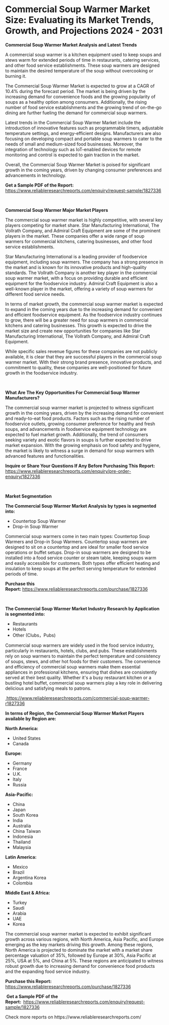 <p><h1>Commercial Soup Warmer Market Size: Evaluating its Market Trends, Growth, and Projections 2024 - 2031</h1></p><p><strong>Commercial Soup Warmer Market Analysis and Latest Trends</strong></p>
<p><p>A commercial soup warmer is a kitchen equipment used to keep soups and stews warm for extended periods of time in restaurants, catering services, and other food service establishments. These soup warmers are designed to maintain the desired temperature of the soup without overcooking or burning it.</p><p>The Commercial Soup Warmer Market is expected to grow at a CAGR of 10.4% during the forecast period. The market is being driven by the increasing demand for convenience foods and the growing popularity of soups as a healthy option among consumers. Additionally, the rising number of food service establishments and the growing trend of on-the-go dining are further fueling the demand for commercial soup warmers.</p><p>Latest trends in the Commercial Soup Warmer Market include the introduction of innovative features such as programmable timers, adjustable temperature settings, and energy-efficient designs. Manufacturers are also focusing on developing compact and portable soup warmers to cater to the needs of small and medium-sized food businesses. Moreover, the integration of technology such as IoT-enabled devices for remote monitoring and control is expected to gain traction in the market.</p><p>Overall, the Commercial Soup Warmer Market is poised for significant growth in the coming years, driven by changing consumer preferences and advancements in technology.</p></p>
<p><strong>Get a Sample PDF of the Report:&nbsp;</strong> <a href="https://www.reliableresearchreports.com/enquiry/request-sample/1827336">https://www.reliableresearchreports.com/enquiry/request-sample/1827336</a></p>
<p>&nbsp;</p>
<p><strong>Commercial Soup Warmer Major Market Players</strong></p>
<p><p>The commercial soup warmer market is highly competitive, with several key players competing for market share. Star Manufacturing International, The Vollrath Company, and Admiral Craft Equipment are some of the prominent players in the market. These companies offer a wide range of soup warmers for commercial kitchens, catering businesses, and other food service establishments.</p><p>Star Manufacturing International is a leading provider of foodservice equipment, including soup warmers. The company has a strong presence in the market and is known for its innovative products and high-quality standards. The Vollrath Company is another key player in the commercial soup warmer market, with a focus on providing durable and efficient equipment for the foodservice industry. Admiral Craft Equipment is also a well-known player in the market, offering a variety of soup warmers for different food service needs.</p><p>In terms of market growth, the commercial soup warmer market is expected to expand in the coming years due to the increasing demand for convenient and efficient foodservice equipment. As the foodservice industry continues to grow, there will be a greater need for soup warmers in commercial kitchens and catering businesses. This growth is expected to drive the market size and create new opportunities for companies like Star Manufacturing International, The Vollrath Company, and Admiral Craft Equipment.</p><p>While specific sales revenue figures for these companies are not publicly available, it is clear that they are successful players in the commercial soup warmer market. With their strong brand presence, innovative products, and commitment to quality, these companies are well-positioned for future growth in the foodservice industry.</p></p>
<p>&nbsp;</p>
<p><strong>What Are The Key Opportunities For Commercial Soup Warmer Manufacturers?</strong></p>
<p><p>The commercial soup warmer market is projected to witness significant growth in the coming years, driven by the increasing demand for convenient and ready-to-eat food products. Factors such as the rising number of foodservice outlets, growing consumer preference for healthy and fresh soups, and advancements in foodservice equipment technology are expected to fuel market growth. Additionally, the trend of consumers seeking variety and exotic flavors in soups is further expected to drive market expansion. With the growing emphasis on food safety and hygiene, the market is likely to witness a surge in demand for soup warmers with advanced features and functionalities.</p></p>
<p><strong>Inquire or Share Your Questions If Any Before Purchasing This Report:</strong> <a href="https://www.reliableresearchreports.com/enquiry/pre-order-enquiry/1827336">https://www.reliableresearchreports.com/enquiry/pre-order-enquiry/1827336</a></p>
<p>&nbsp;</p>
<p><strong>Market Segmentation</strong></p>
<p><strong>The Commercial Soup Warmer Market Analysis by types is segmented into:</strong></p>
<p><ul><li>Countertop Soup Warmer</li><li>Drop-in Soup Warmer</li></ul></p>
<p><p>Commercial soup warmers come in two main types: Countertop Soup Warmers and Drop-in Soup Warmers. Countertop soup warmers are designed to sit on a countertop and are ideal for smaller food service operations or buffet setups. Drop-in soup warmers are designed to be installed into a food service counter or steam table, keeping soups warm and easily accessible for customers. Both types offer efficient heating and insulation to keep soups at the perfect serving temperature for extended periods of time.</p></p>
<p><strong>Purchase this Report:&nbsp;</strong><a href="https://www.reliableresearchreports.com/purchase/1827336">https://www.reliableresearchreports.com/purchase/1827336</a></p>
<p>&nbsp;</p>
<p><strong>The Commercial Soup Warmer Market Industry Research by Application is segmented into:</strong></p>
<p><ul><li>Restaurants</li><li>Hotels</li><li>Other (Clubs，Pubs)</li></ul></p>
<p><p>Commercial soup warmers are widely used in the food service industry, particularly in restaurants, hotels, clubs, and pubs. These establishments rely on soup warmers to maintain the perfect temperature and consistency of soups, stews, and other hot foods for their customers. The convenience and efficiency of commercial soup warmers make them essential appliances in professional kitchens, ensuring that dishes are consistently served at their best quality. Whether it's a busy restaurant kitchen or a bustling hotel buffet, commercial soup warmers play a key role in delivering delicious and satisfying meals to patrons.</p></p>
<p><a href="https://www.reliableresearchreports.com/commercial-soup-warmer-r1827336">&nbsp;https://www.reliableresearchreports.com/commercial-soup-warmer-r1827336</a></p>
<p><strong>In terms of Region, the Commercial Soup Warmer Market Players available by Region are:</strong></p>
<p>
    <p> <strong> North America: </strong>
        <ul>
            <li>United States</li>
            <li>Canada</li>
        </ul>
        </p> 
    <p> <strong> Europe: </strong>
        <ul>
            <li>Germany</li>
            <li>France</li>
            <li>U.K.</li>
            <li>Italy</li>
            <li>Russia</li>
        </ul>
        </p> 
    <p> <strong> Asia-Pacific: </strong>
        <ul>
            <li>China</li>
            <li>Japan</li>
            <li>South Korea</li>
            <li>India</li>
            <li>Australia</li>
            <li>China Taiwan</li>
            <li>Indonesia</li>
            <li>Thailand</li>
            <li>Malaysia</li>
        </ul>
        </p> 
    <p> <strong> Latin America: </strong>
        <ul>
            <li>Mexico</li>
            <li>Brazil</li>
            <li>Argentina Korea</li>
            <li>Colombia</li>
        </ul>
        </p> 
    <p> <strong> Middle East & Africa: </strong>
        <ul>
            <li>Turkey</li>
            <li>Saudi</li>
            <li>Arabia</li>
            <li>UAE</li>
            <li>Korea</li>
        </ul>
    </p>
    </p>
<p><p>The commercial soup warmer market is expected to exhibit significant growth across various regions, with North America, Asia Pacific, and Europe emerging as the key markets driving this growth. Among these regions, North America is projected to dominate the market with a market share percentage valuation of 35%, followed by Europe at 30%, Asia Pacific at 25%, USA at 5%, and China at 5%. These regions are anticipated to witness robust growth due to increasing demand for convenience food products and the expanding food service industry.</p></p>
<p><strong>Purchase this Report: </strong><a href="https://www.reliableresearchreports.com/purchase/1827336">https://www.reliableresearchreports.com/purchase/1827336</a></p>
<p>&nbsp;<strong>Get a Sample PDF of the Report:&nbsp;&nbsp;</strong><a href="https://www.reliableresearchreports.com/enquiry/request-sample/1827336">https://www.reliableresearchreports.com/enquiry/request-sample/1827336</a></p>
<p><strong></strong></p>
<p>Check more reports on https://www.reliableresearchreports.com/</p>